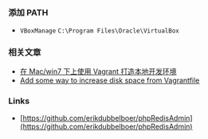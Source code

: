 ### 添加 PATH
- `VBoxManage` `C:\Program Files\Oracle\VirtualBox`

### 相关文章
- [在 Mac/win7 下上使用 Vagrant 打造本地开发环境](https://segmentfault.com/a/1190000002645737)
- [Add some way to increase disk space from Vagrantfile](https://github.com/mitchellh/vagrant/issues/2339)

### Links
- [https://github.com/erikdubbelboer/phpRedisAdmin](https://github.com/erikdubbelboer/phpRedisAdmin)
